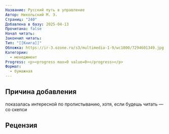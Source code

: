```yaml
---
Название: Русский путь в управление
Автор: Никольский М. Э.
Страниц: "240"
Добавлена в базу: 2025-04-13
Прочитана: false
Начал читать: 
Закончил читать: 
Тип: "[[Книга]]"
Обложка: https://ir-3.ozone.ru/s3/multimedia-1-9/wc1000/7294601349.jpg
Категории:
  - менеджмент
Progress: <p><progress max=0 value=0></progress></p>
Формат:
  - бумажная
---
```

## Причина добавления

показалась интересной по пролистыванию, хотя, если будешь читать — со скепси

## Рецензия
